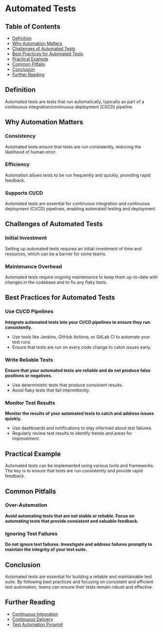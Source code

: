 # Automated Tests

## Table of Contents

- [Definition](#definition)
- [Why Automation Matters](#why-automation-matters)
- [Challenges of Automated Tests](#challenges-of-automated-tests)
- [Best Practices for Automated Tests](#best-practices-for-automated-tests)
- [Practical Example](#practical-example)
- [Common Pitfalls](#common-pitfalls)
- [Conclusion](#conclusion)
- [Further Reading](#further-reading)

## Definition
Automated tests are tests that run automatically, typically as part of a continuous integration/continuous deployment (CI/CD) pipeline.

## Why Automation Matters

### Consistency
Automated tests ensure that tests are run consistently, reducing the likelihood of human error.

### Efficiency
Automation allows tests to be run frequently and quickly, providing rapid feedback.

### Supports CI/CD
Automated tests are essential for continuous integration and continuous deployment (CI/CD) pipelines, enabling automated testing and deployment.

## Challenges of Automated Tests

### Initial Investment
Setting up automated tests requires an initial investment of time and resources, which can be a barrier for some teams.

### Maintenance Overhead
Automated tests require ongoing maintenance to keep them up-to-date with changes in the codebase and to fix any flaky tests.

## Best Practices for Automated Tests

### Use CI/CD Pipelines
**Integrate automated tests into your CI/CD pipelines to ensure they run consistently.**

- Use tools like Jenkins, GitHub Actions, or GitLab CI to automate your test runs.
- Ensure that tests are run on every code change to catch issues early.

### Write Reliable Tests
**Ensure that your automated tests are reliable and do not produce false positives or negatives.**

- Use deterministic tests that produce consistent results.
- Avoid flaky tests that fail intermittently.

### Monitor Test Results
**Monitor the results of your automated tests to catch and address issues quickly.**

- Use dashboards and notifications to stay informed about test failures.
- Regularly review test results to identify trends and areas for improvement.

## Practical Example
Automated tests can be implemented using various tools and frameworks. The key is to ensure that tests are run consistently and provide rapid feedback.

## Common Pitfalls

### Over-Automation
**Avoid automating tests that are not stable or reliable. Focus on automating tests that provide consistent and valuable feedback.**

### Ignoring Test Failures
**Do not ignore test failures. Investigate and address failures promptly to maintain the integrity of your test suite.**

## Conclusion
Automated tests are essential for building a reliable and maintainable test suite. By following best practices and focusing on consistent and efficient test automation, teams can ensure their tests remain robust and effective.

## Further Reading
- [Continuous Integration](https://martinfowler.com/articles/continuousIntegration.html)
- [Continuous Delivery](https://martinfowler.com/bliki/ContinuousDelivery.html)
- [Test Automation Pyramid](https://martinfowler.com/bliki/TestPyramid.html)
